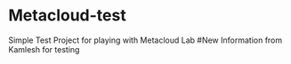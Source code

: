 # Metacloud-test
Simple Test Project for playing with Metacloud Lab
#New Information from Kamlesh for testing
